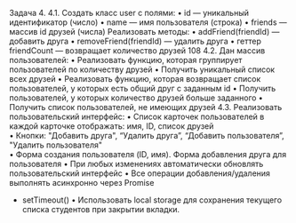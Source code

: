 Задача 4. 
4.1. Создать класс user с полями: 
• id — уникальный идентификатор (число) 
• name — имя пользователя (строка) 
• friends — массив id друзей (числа) 
Реализовать методы: 
• addFriend(friendId) — добавить друга 
• removeFriend(friendId) — удалить друга 
• геттер friendCount — возвращает количество друзей 
108 
4.2. Дан массив пользователей: 
• Реализовать функцию, которая группирует пользователей по количеству 
друзей 
• Получить уникальный список всех друзей 
• Реализовать функцию, которая возвращает список пользователей, у 
которых есть общий друг с заданным id 
• Получить пользователей, у которых количество друзей больше заданного 
• Получить список пользователей, не имеющих друзей 
4.3. Реализовать пользовательский интерфейс: 
• Список карточек пользователей в каждой карточке отображать: имя, ID, 
список друзей  
• Кнопки: "Добавить друга", “Удалить друга”, “Добавить пользователя”, 
"Удалить пользователя"  
• Форма создания пользователя (ID, имя). Форма добавления друга для 
пользователя 
• При любых изменениях автоматически обновлять пользовательский 
интерфейс 
• Все операции добавления/удаления выполнять асинхронно через Promise 
+ setTimeout() 
• Использовать local storage для сохранения текущего списка студентов при 
закрытии вкладки. 